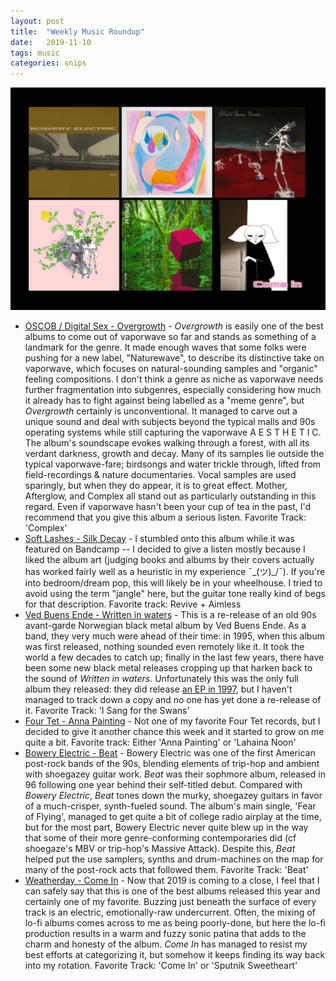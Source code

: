 ```yaml
---
layout: post
title:  "Weekly Music Roundup"
date:   2019-11-10
tags: music
categories: snips
---
```


![Weekly music roundup](/assets/weekly-roundup/3.png)

* [OSCOB / Digital Sex - Overgrowth](https://bludhoney.com/album/overgrowth) - _Overgrowth_ is easily one of the best albums to come out of vaporwave so far and stands as something of a landmark for the genre. It made enough waves that some folks were pushing for a new label, "Naturewave", to describe its distinctive take on vaporwave, which focuses on natural-sounding samples and "organic" feeling compositions. I don't think a genre as niche as vaporwave needs further fragmentation into subgenres, especially considering how much it already has to fight against being labelled as a "meme genre", but _Overgrowth_ certainly is unconventional. It managed to carve out a unique sound and deal with subjects beyond the typical malls and 90s operating systems while still capturing the vaporwave A E S T H E T I C. The album's soundscape evokes walking through a forest, with all its verdant darkness, growth and decay. Many of its samples lie outside the typical vaporwave-fare; birdsongs and water trickle through, lifted from field-recordings & nature documentaries. Vocal samples are used sparingly, but when they do appear, it is to great effect. Mother, Afterglow, and Complex all stand out as particularly outstanding in this regard. Even if vaporwave hasn't been your cup of tea in the past, I'd recommend that you give this album a serious listen. Favorite Track: 'Complex'
* [Soft Lashes - Silk Decay](https://softlashes.bandcamp.com/album/silk-decay) - I stumbled onto this album while it was featured on Bandcamp -- I decided to give a listen mostly because I liked the album art (judging books and albums by their covers actually has worked fairly well as a heuristic in my experience ¯\_(ツ)_/¯). If you're into bedroom/dream pop, this will likely be in your wheelhouse. I tried to avoid using the term "jangle" here, but the guitar tone really kind of begs for that description. Favorite track: Revive + Aimless
* [Ved Buens Ende - Written in waters](https://soulsellerrecords.bandcamp.com/album/written-in-waters) - This is a re-release of an old 90s avant-garde Norwegian black metal album by Ved Buens Ende. As a band, they very much were ahead of their time: in 1995, when this album was first released, nothing sounded even remotely like it. It took the world a few decades to catch up; finally in the last few years, there have been some new black metal releases cropping up that harken back to the sound of _Written in waters_. Unfortunately this was the only full album they released: they did release [an EP in 1997](https://en.wikipedia.org/wiki/Those_Who_Caress_the_Pale), but I haven't managed to track down a copy and no one has yet done a re-release of it. Favorite Track: 'I Sang for the Swans'
* [Four Tet - Anna Painting](https://fourtet.bandcamp.com/album/anna-painting) - Not one of my favorite Four Tet records, but I decided to give it another chance this week and it started to grow on me quite a bit. Favorite track: Either 'Anna Painting' or 'Lahaina Noon'
* [Bowery Electric - Beat](https://boweryelectric.bandcamp.com/album/beat) - Bowery Electric was one of the first American post-rock bands of the 90s, blending elements of trip-hop and ambient with shoegazey guitar work. _Beat_ was their sophmore album, released in 96 following one year behind their self-titled debut. Compared with _Bowery Electric_, _Beat_ tones down the murky, shoegazey guitars in favor of a much-crisper, synth-fueled sound. The album's main single, 'Fear of Flying', managed to get quite a bit of college radio airplay at the time, but for the most part, Bowery Electric never quite blew up in the way that some of their more genre-conforming contemporaries did (cf shoegaze's MBV or trip-hop's Massive Attack). Despite this, _Beat_ helped put the use samplers, synths and drum-machines on the map for many of the post-rock acts that followed them. Favorite Track: 'Beat'
* [Weatherday - Come In](https://weatherornot.bandcamp.com/album/come-in) - Now that 2019 is coming to a close, I feel that I can safely say that this is one of the best albums released this year and certainly one of my favorite. Buzzing just beneath the surface of every track is an electric, emotionally-raw undercurrent. Often, the mixing of lo-fi albums comes across to me as being poorly-done, but here the lo-fi production results in a warm and fuzzy sonic patina that adds to the charm and honesty of the album. _Come In_ has managed to resist my best efforts at categorizing it, but somehow it keeps finding its way back into my rotation. Favorite Track: 'Come In' or 'Sputnik Sweetheart'

